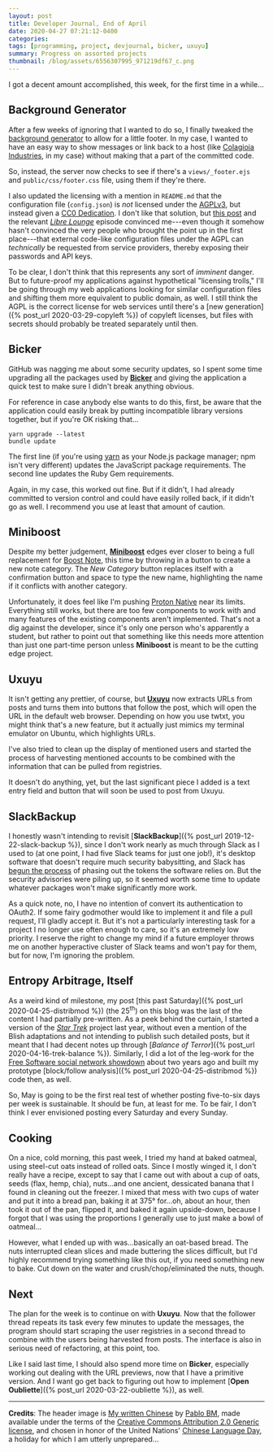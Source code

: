 ```yaml
---
layout: post
title: Developer Journal, End of April
date: 2020-04-27 07:21:12-0400
categories:
tags: [programming, project, devjournal, bicker, uxuyu]
summary: Progress on assorted projects
thumbnail: /blog/assets/6556307995_971219df67_c.png
---
```


I got a decent amount accomplished, this week, for the first time in a while...

## Background Generator

After a few weeks of ignoring that I wanted to do so, I finally tweaked the [background generator](https://github.com/jcolag/background-generator) to allow for a little footer.  In my case, I wanted to have an easy way to show messages or link back to a host (like [Colagioia Industries](https://colagioia.net/), in my case) without making that a part of the committed code.

So, instead, the server now checks to see if there's a `views/_footer.ejs` and `public/css/footer.css` file, using them if they're there.

I also updated the licensing with a mention in `README.md` that the configuration file (`config.json`) is *not* licensed under the [AGPLv3](https://www.gnu.org/licenses/agpl-3.0.en.html), but instead given a [CC0 Dedication](https://creativecommons.org/publicdomain/zero/1.0/).  I don't like that solution, but [this post](https://write.emacsen.net/breaking-the-agpl) and the relevant [*Libre Lounge*](https://librelounge.org/episodes/34-the-limits-of-the-agpl.html) episode convinced me---even though it somehow hasn't convinced the very people who brought the point up in the first place---that external code-like configuration files under the AGPL can *technically* be requested from service providers, thereby exposing their passwords and API keys.

To be clear, I don't think that this represents any sort of *imminent* danger.  But to future-proof my applications against hypothetical "licensing trolls," I'll be going through my web applications looking for similar configuration files and shifting them more equivalent to public domain, as well.  I still think the AGPL is the correct license for web services until there's a [new generation]({% post_url 2020-03-29-copyleft %}) of copyleft licenses, but files with secrets should probably be treated separately until then.

## Bicker

GitHub was nagging me about some security updates, so I spent some time upgrading all the packages used by [**Bicker**](https://bicker.colagioia.net/) and giving the application a quick test to make sure I didn't break anything obvious.

For reference in case anybody else wants to do this, first, be aware that the application could easily break by putting incompatible library versions together, but if you're OK risking that...

```console
yarn upgrade --latest
bundle update
```

The first line (if you're using [yarn](https://yarnpkg.com/) as your Node.js package manager; npm isn't very different) updates the JavaScript package requirements.  The second line updates the Ruby Gem requirements.

Again, in my case, this worked out fine.  But if it didn't, I had already committed to version control and could have easily rolled back, if it didn't go as well.  I recommend you use at least that amount of caution.

## Miniboost

Despite my better judgement, [**Miniboost**](https://github.com/jcolag/Miniboost) edges ever closer to being a full replacement for [Boost Note](https://boostnote.io/), this time by throwing in a button to create a new note category.  The *New Category* button replaces itself with a confirmation button and space to type the new name, highlighting the name if it conflicts with another category.

Unfortunately, it does feel like I'm pushing [Proton Native](https://proton-native.js.org/#/) near its limits.  Everything still works, but there are too few components to work with and many features of the existing components aren't implemented.  That's not a dig against the developer, since it's only one person who's apparently a student, but rather to point out that something like this needs more attention than just one part-time person unless **Miniboost** is meant to be the cutting edge project.

## Uxuyu

It isn't getting any prettier, of course, but [**Uxuyu**](https://github.com/jcolag/Uxuyu) now extracts URLs from posts and turns them into buttons that follow the post, which will open the URL in the default web browser.  Depending on how you use twtxt, you might think that's a new feature, but it actually just mimics my terminal emulator on Ubuntu, which highlights URLs.

I've also tried to clean up the display of mentioned users and started the process of harvesting mentioned accounts to be combined with the information that can be pulled from registries.

It doesn't do anything, yet, but the last significant piece I added is a text entry field and button that will soon be used to post from Uxuyu.

## SlackBackup

I honestly wasn't intending to revisit [**SlackBackup**]({% post_url 2019-12-22-slack-backup %}), since I don't work nearly as much through Slack as I used to (at one point, I had five Slack teams for just one job!), it's desktop software that doesn't require much security babysitting, and Slack has [begun the process](https://api.slack.com/changelog/2020-02-legacy-test-token-creation-to-retire) of phasing out the tokens the software relies on.  But the security advisories were piling up, so it seemed worth some time to update whatever packages won't make significantly more work.

As a quick note, no, I have no intention of convert its authentication to OAuth2.  If some fairy godmother would like to implement it and file a pull request, I'll gladly accept it.  But it's not a particularly interesting task for a project I no longer use often enough to care, so it's an extremely low priority.  I reserve the right to change my mind if a future employer throws me on another hyperactive cluster of Slack teams and won't pay for them, but for now, I'm ignoring the problem.

## Entropy Arbitrage, Itself

As a weird kind of milestone, my post [this past Saturday]({% post_url 2020-04-25-distribmod %}) (the 25<sup>th</sup>) on this blog was the last of the content I had partially pre-written.  As a peek behind the curtain, I started a version of the [*Star Trek*](/blog/tag/startrek) project last year, without even a mention of the Blish adaptations and not intending to publish such detailed posts, but it meant that I had decent notes up through [*Balance of Terror*]({% post_url 2020-04-16-trek-balance %}).  Similarly, I did a lot of the leg-work for the [Free Software social network showdown](/blog/tag/socialshowdown) about two years ago and built my prototype [block/follow analysis]({% post_url 2020-04-25-distribmod %}) code then, as well.

So, May is going to be the first real test of whether posting five-to-six days per week is sustainable.  It should be fun, at least for me.  To be fair, I don't think I ever envisioned posting every Saturday and every Sunday.

## Cooking

On a nice, cold morning, this past week, I tried my hand at baked oatmeal, using steel-cut oats instead of rolled oats.  Since I mostly winged it, I don't really have a recipe, except to say that I came out with about a cup of oats, seeds (flax, hemp, chia), nuts...and one ancient, dessicated banana that I found in cleaning out the freezer.  I mixed that mess with two cups of water and put it into a bread pan, baking it at 375&deg; for...oh, about an hour, then took it out of the pan, flipped it, and baked it again upside-down, because I forgot that I was using the proportions I generally use to just make a bowl of oatmeal...

However, what I ended up with was...basically an oat-based bread.  The nuts interrupted clean slices and made buttering the slices difficult, but I'd highly recommend trying something like this out, if you need something new to bake.  Cut down on the water and crush/chop/eliminated the nuts, though.

## Next

The plan for the week is to continue on with **Uxuyu**.  Now that the follower thread repeats its task every few minutes to update the messages, the program should start scraping the user registries in a second thread to combine with the users being harvested from posts.  The interface is also in serious need of refactoring, at this point, too.

Like I said last time, I should also spend more time on **Bicker**, especially working out dealing with the URL previews, now that I have a primitive version.  And I want go get back to figuring out how to implement [**Open Oubliette**]({% post_url 2020-03-22-oubliette %}), as well.

* * *

**Credits**:  The header image is [My written Chinese](https://www.flickr.com/photos/pablobm/6556307995/) by [Pablo BM](https://www.flickr.com/photos/pablobm/), made available under the terms of the [Creative Commons Attribution 2.0 Generic license](https://creativecommons.org/licenses/by/2.0/), and chosen in honor of the United Nations' [Chinese Language Day](https://en.wikipedia.org/wiki/UN_Chinese_Language_Day), a holiday for which I am utterly unprepared...

